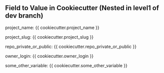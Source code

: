 ## Field to Value in Cookiecutter (Nested in level1 of dev branch)

project_name: {{ cookiecutter.project_name }}

project_slug: {{ cookiecutter.project_slug }}

repo_private_or_public: {{ cookiecutter.repo_private_or_public }}

owner_login: {{ cookiecutter.owner_login }}

some_other_variable: {{ cookiecutter.some_other_variable }}